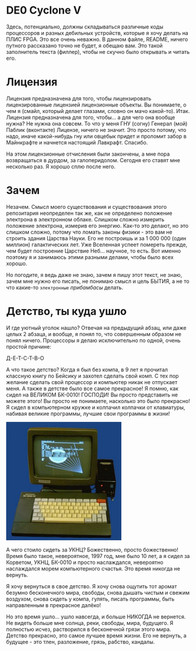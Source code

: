 # DE0 Cyclone V

Здесь, потенциально, должны складываться различные коды процессоров и разных дебильных устройств, которые я хочу делать на ПЛИС FPGA. Это все очень неважно. В данном файле, README, ничего путного рассказано точно не будет, я обещаю вам. Это такой заполнитель текста (филлер), чтобы не скучно было открывать и читать его.

# Лицензия

Лицензия предназначена для того, чтобы лицензировать лицензированные лицензией лицензионные объекты. Вы понимаете, о чем я (смайл, который делает глазами, словно он мачо какой-то). Итак. Лицензия предназначена для того, чтобы... а для чего она вообще нужна? Не нужна она совсем. То что у меня ГНУ (согну) Генерал (мой) Паблик (вконтакте) Лицензе, ничего не значит. Это просто потому, что надо, иначе какой-нибудь гну или овцебык придет и проломит забор в Майнкрафте и начнется настоящий Лавкрафт. Спасибо. 

На этом лицензионные отчисления были закончены, а мне пора возвращаться в дурдом, за галоперидолом. Сегодня его ставят мне несколько раз. Я хорошо сплю после него.

# Зачем

Незачем. Смысл моего существования и существования этого репозитария неопределен так же, как не определено положение электрона в электронном облаке. Слишком сложно измерить положение электрона, измерив его энергию. Как-то это делают, но это слишком сложно, потому что ломать законы физики - это вам не строить здания Царства Науки. Его не построишь и за 1 000 000 (один миллион) галактических лет. Уже Вселенная успеет помереть прежде, чем будет построение Царствие Неб... научное, то есть. Вот именно поэтому я и занимаюсь этими разными делами, чтобы было всех хорошо.

Но погодите, я ведь даже не знаю, зачем я пишу этот текст, не знаю, зачем мне нужно его писать, не понимаю смысл и цель БЫТИЯ, а не то что какие-то `электронные` *прибамбасы* делать. 

# Детство, ты куда ушло

И где уютный уголок нашло? Отвечая на предыдущий абзац, или даже целых 2 абзаца, и вообще, я понял то, что совершенным образом не понял ничего. Процессоры я делаю исключительно по одной, очень простой причине:

Д-Е-Т-С-Т-В-О

А что такое детство? Когда я был без компа, в 9 лет я прочитал классную книгу по Бейсику и захотел сделать свой комп. С тех пор желание сделать свой процессор и компьютер никак не отпускает меня. А также в детстве было все самое прекрасное! Я помню, как сидел на ВЕЛИКОМ БК-0010! ГОСПОДИ! Вы просто представить не можете этого! Вы просто не понимаете, насколько это было прекрасно! Я сидел в компьютерном кружке и колпачил колпачки от клавиатуры, набивая великие программы, лучшие свои программы в жизни!

![БК ноль-ноль-один-ноль](pic/bk0010.jpg)

А чего стоило сидеть за УКНЦ? Божественно, просто божественно! Время было такое, невероятное, 1997 год, мне было 10 лет, а я сидел за Корветом, УКНЦ, БК-0010 и просто наслаждался, невероятно наслаждался морем компьютерного счастья. Это время никогда не вернуть.

Я хочу вернуться в свое детство. Я хочу снова ощутить тот аромат безумно бесконечного мира, свободы, снова дышать чистым и свежим воздухом, снова сидеть у компа, гулять, писать программы, быть направленным в прекрасное далёко!

Но это время ушло... ушло навсегда, и больше НИКОГДА не вернется. Не видеть больше мне солнца, реки, свободы, мира, будущего. Я полностью исчез, растворился в бесконечной грязи этого мира. Детство прекрасно, это самое лучшее время жизни. Его не вернуть, а будущее - это тлен, разложение, грязь, рабство, кандалы.
